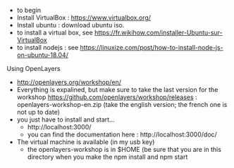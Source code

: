* to begin
 * Install VirtualBox : https://www.virtualbox.org/ 
 * Install ubuntu : download ubuntu iso. 
 * to install a virtual box, see https://fr.wikihow.com/installer-Ubuntu-sur-VirtualBox 
 * to install nodejs : see https://linuxize.com/post/how-to-install-node-js-on-ubuntu-18.04/


Using OpenLayers
 * http://openlayers.org/workshop/en/ 
 * Everything is expalined, but make sure to take the last version for the workshop https://github.com/openlayers/workshop/releases : openlayers-workshop-en.zip (take the english version; the french one is not up to date)
 * you just have to install and start...
   * http://localhost:3000/
   * you can find the documentation here : http://localhost:3000/doc/ 
 * The virtual machine is available (in my usb key)
   * the openlayers-workshop is in $HOME (be sure that you are in this directory when you make the npm install and npm start
   


 
 
 
